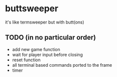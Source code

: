 # buttsweeper
it's like termsweeper but with butt(ons)

## TODO (in no particular order)
* add new game function
* wait for player input before closing
* reset function
* all terminal based commands ported to the frame
* timer
